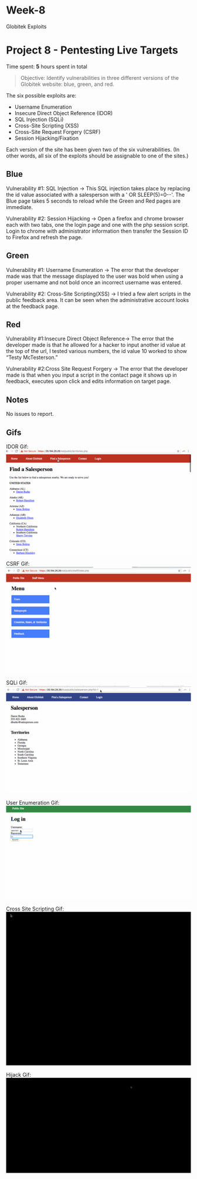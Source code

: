 # Week-8
Globitek Exploits

# Project 8 - Pentesting Live Targets

Time spent: **5** hours spent in total

> Objective: Identify vulnerabilities in three different versions of the Globitek website: blue, green, and red.

The six possible exploits are:
* Username Enumeration 
* Insecure Direct Object Reference (IDOR)
* SQL Injection (SQLi)
* Cross-Site Scripting (XSS)
* Cross-Site Request Forgery (CSRF)
* Session Hijacking/Fixation

Each version of the site has been given two of the six vulnerabilities. (In other words, all six of the exploits should be assignable to one of the sites.)

## Blue

Vulnerability #1: SQL Injection → This SQL injection takes place by replacing the id value associated with a salesperson with a ' OR SLEEP(5)=0--'. The Blue page takes 5 seconds to reload while the Green and Red pages are immediate.

Vulnerability #2: Session Hijacking → Open a firefox and chrome browser each with two tabs, one the login page and one with the php session script. Login to chrome with administrator information then transfer the Session ID to Firefox and refresh the page.


## Green

Vulnerability #1: Username Enumeration → The error that the developer made was that the message displayed to the user was bold when using a proper username and not bold once an incorrect username was entered.

Vulnerability #2: Cross-Site Scripting(XSS) → I tried a few alert scripts in the public feedback area. It can be seen when the administrative account looks at the feedback page.


## Red

Vulnerability #1:Insecure Direct Object Reference→ The error that the developer made is that he allowed for a hacker to input another id value at the top of the url, I tested various numbers, the id value 10 worked to show “Testy McTesterson.”

Vulnerability #2:Cross Site Request Forgery → The error that the developer made is that when you input a script in the contact page it shows up in feedback, executes upon click and edits information on target page.


## Notes

No issues to report.


## Gifs
IDOR Gif:
![](IDOR.gif)

CSRF Gif:
![](CSRF.gif)

SQLi Gif:
![](SQLi.gif)

User Enumeration Gif:
![](UserEnum.gif)

Cross Site Scripting Gif:
![](XSS.gif)

Hijack Gif:
![](Hijack.gif)
